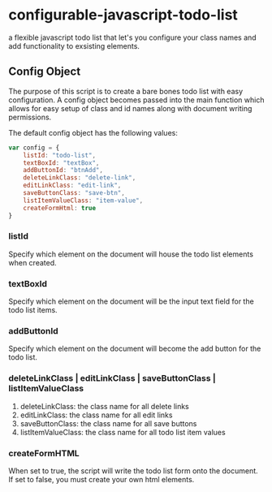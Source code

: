 # configurable-javascript-todo-list
a flexible javascript todo list that let's you configure your class names and add functionality to exsisting elements.

## Config Object
The purpose of this script is to create a bare bones todo list with easy configuration. A config object becomes passed into the main function which allows for easy setup of class and id names along with document writing permissions.

The default config object has the following values:

```javascript
var config = {
	listId: "todo-list",
	textBoxId: "textBox",
	addButtonId: "btnAdd",
	deleteLinkClass: "delete-link",
	editLinkClass: "edit-link",
	saveButtonClass: "save-btn",
	listItemValueClass: "item-value",
	createFormHtml: true
}
```

### listId
Specify which element on the document will house the todo list elements when created.

### textBoxId
Specify which element on the document will be the input text field for the todo list items.

### addButtonId
Specify which element on the document will become the add button for the todo list.

### deleteLinkClass | editLinkClass | saveButtonClass | listItemValueClass
1. deleteLinkClass: the class name for all delete links
2. editLinkClass: the class name for all edit links
3. saveButtonClass: the class name for all save buttons
4. listItemValueClass: the class name for all todo list item values

### createFormHTML
When set to true, the script will write the todo list form onto the document. If set to false, you must create your own html elements.

